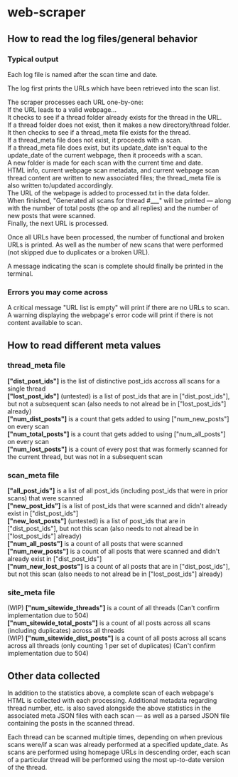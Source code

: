 # web-scraper
## How to read the log files/general behavior  
### Typical output  
Each log file is named after the scan time and date.  

The log first prints the URLs which have been retrieved into the scan list.  

The scraper processes each URL one-by-one:  
If the URL leads to a valid webpage...  
It checks to see if a thread folder already exists for the thread in the URL.  
If a thread folder does not exist, then it makes a new directory/thread folder.  
It then checks to see if a thread_meta file exists for the thread.  
If a thread_meta file does not exist, it proceeds with a scan.  
If a thread_meta file does exist, but its update_date isn't equal to the update_date of the current webpage, then it proceeds with a scan.  
A new folder is made for each scan with the current time and date.  
HTML info, current webpage scan metadata, and current webpage scan thread content are written to new associated files; the thread_meta file is also written to/updated accordingly.  
The URL of the webpage is added to processed.txt in the data folder.  
When finished, "Generated all scans for thread #___" will be printed — along with the number of total posts (the op and all replies) and the number of new posts that were scanned.  
Finally, the next URL is processed.  

Once all URLs have been processed, the number of functional and broken URLs is printed. As well as the number of new scans that were performed (not skipped due to duplicates or a broken URL).  

A message indicating the scan is complete should finally be printed in the terminal.  

### Errors you may come across  
A critical message "URL list is empty" will print if there are no URLs to scan.  
A warning displaying the webpage's error code will print if there is not content available to scan.  

## How to read different meta values  
### thread_meta file  
**["dist_post_ids"]** is the list of distinctive post_ids accross all scans for a single thread  
**["lost_post_ids"]** (untested) is a list of post_ids that are in ["dist_post_ids"], but not a subsequent scan (also needs to not alread be in ["lost_post_ids"] already)  
**["num_dist_posts"]** is a count that gets added to using ["num_new_posts"] on every scan  
**["num_total_posts"]** is a count that gets added to using ["num_all_posts"] on every scan  
**["num_lost_posts"]** is a count of every post that was formerly scanned for the current thread, but was not in a subsequent scan  
### scan_meta file  
**["all_post_ids"]** is a list of all post_ids (including post_ids that were in prior scans) that were scanned  
**["new_post_ids"]** is a list of post_ids that were scanned and didn't already exist in ["dist_post_ids"]  
**["new_lost_posts"]** (untested) is a list of post_ids that are in ["dist_post_ids"], but not this scan (also needs to not alread be in ["lost_post_ids"] already)  
**["num_all_posts"]** is a count of all posts that were scanned  
**["num_new_posts"]** is a count of all posts that were scanned and didn't already exist in ["dist_post_ids"]  
**["num_new_lost_posts"]** is a count of all posts that are in ["dist_post_ids"], but not this scan (also needs to not alread be in ["lost_post_ids"] already)  
### site_meta file  
(WIP) **["num_sitewide_threads"]** is a count of all threads (Can't confirm implementation due to 504)  
**["num_sitewide_total_posts"]** is a count of all posts across all scans (including duplicates) across all threads  
(WIP) **["num_sitewide_dist_posts"]** is a count of all posts across all scans across all threads (only counting 1 per set of duplicates) (Can't confirm implementation due to 504)  

## Other data collected  
In addition to the statistics above, a complete scan of each webpage's HTML is collected with each processing. Additional metadata regarding thread number, etc. is also saved alongside the above statistics in the associated meta JSON files with each scan — as well as a parsed JSON file containing the posts in the scanned thread.  

Each thread can be scanned multiple times, depending on when previous scans were/if a scan was already performed at a specified update_date. As scans are performed using homepage URLs in descending order, each scan of a particular thread will be performed using the most up-to-date version of the thread.